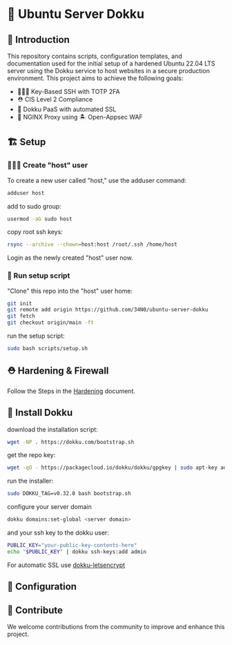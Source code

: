 # 🚧 Ubuntu Server Dokku

## 📃 Introduction

This repository contains scripts, configuration templates, and documentation used for the initial setup of a hardened Ubuntu 22.04 LTS server using the Dokku service to host websites in a secure production environment. This project aims to achieve the following goals:

- 👩🏻‍🍳 Key-Based SSH with TOTP 2FA
- ⛑️ CIS Level 2 Compliance
- 🐋 Dokku PaaS with automated SSL
- 🚧 NGINX Proxy using 🏝️ Open-Appsec WAF

## 🏗️ Setup

### 👩🏻‍🍳 Create "host" user

To create a new user called "host," use the adduser command:

```bash
adduser host
```
add to sudo group:
```bash
usermod -aG sudo host
```
copy root ssh keys:
```bash
rsync --archive --chown=host:host /root/.ssh /home/host
```
Login as the newly created "host" user now.

### 🍳 Run setup script

"Clone" this repo into the "host" user home:
```bash
git init
git remote add origin https://github.com/34N0/ubuntu-server-dokku
git fetch
git checkout origin/main -ft
```

run the setup script:
```bash
sudo bash scripts/setup.sh
```
## ⛑️ Hardening & Firewall

Follow the Steps in the [Hardening](Hardening.md) document.

## 🐋 Install Dokku

download the installation script:
```bash
wget -NP . https://dokku.com/bootstrap.sh
```
get the repo key:
```bash
wget -qO - https://packagecloud.io/dokku/dokku/gpgkey | sudo apt-key add -
```
run the installer:
```bash
sudo DOKKU_TAG=v0.32.0 bash bootstrap.sh
```
configure your server domain
```bash
dokku domains:set-global <server domain>
```
and your ssh key to the dokku user:
```bash
PUBLIC_KEY="your-public-key-contents-here"
echo "$PUBLIC_KEY" | dokku ssh-keys:add admin
```

For automatic SSL use [dokku-letsencrypt](https://github.com/dokku/dokku-letsencrypt)

## 🚧 Configuration

## 🤝 Contribute

We welcome contributions from the community to improve and enhance this project.